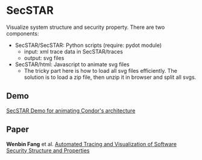 SecSTAR
=======

Visualize system structure and security property. There are two components:
- SecSTAR/SecSTAR: Python scripts (require: pydot module)
  - input: xml trace data in SecSTAR/traces
  - output: svg files
- SecSTAR/html: Javascript to animate svg files
  - The tricky part here is how to load all svg files efficiently. The solution is to load a zip file, then unzip it in browser and split all svgs.

Demo
----

[SecSTAR Demo for animating Condor's architecture](http://research.cs.wisc.edu/mist/projects/SecSTAR/)

Paper
-----

__Wenbin Fang__ et al. [Automated Tracing and Visualization of Software Security
Structure and Properties](http://research.cs.wisc.edu/mist/papers/Wenbin12SecSTAR.pdf)
